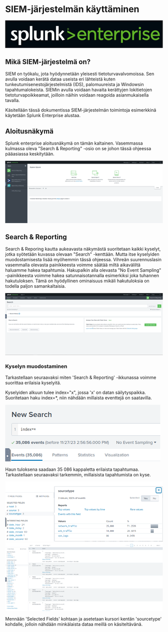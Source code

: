 # SIEM-järjestelmän käyttäminen
![Splunk enterprise](kuvat/Splunk-enterprise.PNG)
## Mikä SIEM-järjestelmä on?
SIEM on työkalu, jota hyödynnetään yleisesti tietoturvavalvomoissa. Sen avulla voidaan kerätä dataa useista eri lähteistä kuten tunkeutumisenestojärjestelmistä (IDS), palomuureista ja Windowsin tapahtumalokeista. SIEMin avulla voidaan havaita kerättyjen lokitietojen tietoturvapoikkeamat, joilloin näihin voidaan reagoida asianmukaisella tavalla.

Käsitellään tässä dokumentissa SIEM-järjestelmän toimintoja esimerkkinä käytetään Splunk Enterprise alustaa.

## Aloitusnäkymä
Splunk enterprise aloitusnäkymä on tämän kaltainen. Vasemmassa kulmassa oleva "Search & Reporting" -osio on se johon tässä ohjeessa pääasiassa keskitytään. 

![Splunkin aloitusnäkymä](kuvat/Splunk-aloitusnäkymä.PNG)

## Search & Reporting
Search & Reporing kautta aukeavasta näkymästä suoritetaan kaikki kyselyt, jotka syötetään kuvassa olevaan "Search" -kenttään. Mutta itse kyselyiden muodostamisesta lisää myöhemmin tässä ohjeessa. Vihreän suurennuslasin vasemmalla olevasta painikkeesta voimme säätää miltä aikaväliltä haluamme hakea tapahtumia. Hakupalkin alla olevasta "No Event Sampling" -painikkeesta voimme hakea satunnaisotannalla esimerkiksi joka tuhannen hakutuloksen. Tämä on hyödyllinen ominaisuus mikäli hakutuloksia on todella paljon samankaltaisia.

![Splunkin kyselynäkymä](kuvat/Splunk-search-and-reporting.PNG)

### Kyselyn muodostaminen
Tarkastellaan seuraavaksi miten 'Search & Reporting' -ikkunassa voimme suorittaa erilaisia kyselyitä. 

Kyselyiden alkuun tulee index="x", jossa 'x' on datan säilytyspaikka. Suoritetaan haku index=*, niin nähdään millaista eventtejä on saatavilla. 

![Splunk haun tulos](kuvat/Splunk_haku.PNG)

Haun tuloksena saadaan 35 086 kappaletta erilaista tapahtumaa. Tarkastellaan seuraavaksi tarkemmin, millaisista tapahtumista on kyse.


![Splunk haun sourcetypet](kuvat/Splunk_sourcetype.PNG)
![Splunk haun tulos 2](kuvat/Splunk_haku2.PNG)

Mennään 'Selected Fields' kohtaan ja asetetaan kursori kentän 'sourcetype' kohdalle, jolloin nähdään minkälaista dataa meillä on käsiteltävänä.
